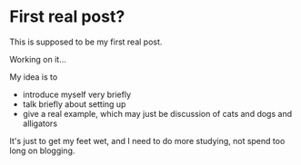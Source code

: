 # First real post?

This is supposed to be my first real post.

Working on it...

My idea is to 

- introduce myself very briefly
- talk briefly about setting up
- give a real example, which may just be discussion of cats and dogs and alligators

It's just to get my feet wet, and I need to do more studying, not spend too long on blogging.
